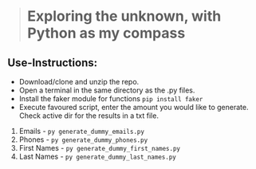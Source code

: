 > # Exploring the unknown, with Python as my compass

## Use-Instructions:
- Download/clone and unzip the repo.
- Open a terminal in the same directory as the .py files.
- Install the faker module for functions ``pip install faker ``
- Execute favoured script, enter the amount you would like to generate. Check active dir for the results in a txt file.

1. Emails - ``py generate_dummy_emails.py ``
1. Phones - ``py generate_dummy_phones.py ``
1. First Names - ``py generate_dummy_first_names.py ``
1. Last Names - ``py generate_dummy_last_names.py ``